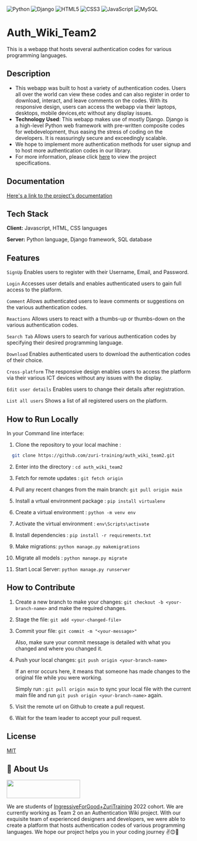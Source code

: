 ![Python](https://img.shields.io/badge/python-3670A0?style=for-the-badge&logo=python&logoColor=ffdd54)
![Django](https://img.shields.io/badge/django-%23092E20.svg?style=for-the-badge&logo=django&logoColor=white)
![HTML5](https://img.shields.io/badge/html5-%23E34F26.svg?style=for-the-badge&logo=html5&logoColor=white)
![CSS3](https://img.shields.io/badge/css3-%231572B6.svg?style=for-the-badge&logo=css3&logoColor=white)
![JavaScript](https://img.shields.io/badge/javascript-%23323330.svg?style=for-the-badge&logo=javascript&logoColor=%23F7DF1E)
![MySQL](https://img.shields.io/badge/mysql-%2300f.svg?style=for-the-badge&logo=mysql&logoColor=white)

# Auth_Wiki_Team2
This is a webapp that hosts several authentication codes for various programming languages. 

## Description
- This webapp was built to host a variety of authentication codes. Users all over the world can view these codes and can also register in order to download, interact,   and leave comments on the codes. With its responsive design, users can access the webapp via their laptops, desktops, mobile devices,etc without any display issues.
- **Technology Used**: This webapp makes use of mostly Django. Django is a high-level Python web framework with pre-written composite codes for webdevelopment, thus     easing the stress of coding on the developers. It is reassuringly secure and exceedingly scalable.
- We hope to implement more authentication methods for user signup and to host more authentication codes in our library.
- For more information, please click [here](https://docs.google.com/document/d/1yPG9bqNuddG00Du0-APeh92CwtxtiZn0-qrY121pl5o/view) to view the project specifications.

## Documentation
[Here's a link to the project's documentation](https://docs.google.com/document/d/1d7SEvISZjYUVefaguIHaotEQ63qpjr4bmvgePI8_xnk/edit?usp=sharing)

## Tech Stack

**Client:** Javascript, HTML, CSS languages

**Server:** Python language, Django framework, SQL database


## Features

`SignUp` Enables users to register with their Username, Email, and Password.

`Login` Accesses user details and enables authenticated users to gain full access to the platform.

`Comment` Allows authenticated users to leave comments or suggestions on the various authentication codes.

`Reactions` Allows users to react with a thumbs-up or thumbs-down on the various authentication codes.

`Search Tab` Allows users to search for various authentication codes by specifying their desired programming language.

`Download` Enables authenticated users to download the authentication codes of their choice.

`Cross-platform` The responsive design enables users to access the platform via their various ICT devices without any issues with the display.

`Edit user details` Enables users to change their details after registration.

`List all users` Shows a list of all registered users on the platform.



## How to Run Locally
  In your Command line interface:
  
  1. Clone the repository to your local machine :
  ```bash
    git clone https://github.com/zuri-training/auth_wiki_team2.git
  ```
  
  2. Enter into the directory :      `cd auth_wiki_team2`
  
  3. Fetch for remote updates :      `git fetch origin` 
  
  4. Pull any recent changes from the main branch:  `git pull origin main`
  
  5. Install a vrtual environment package :        `pip install virtualenv`
  
  6. Create a virtual environment : `python -m venv env`
  
  7. Activate the virtual environment :   `env\Scripts\activate`
  
  8. Install dependencies :  `pip install -r requirements.txt`

  9. Make migrations:       `python manage.py makemigrations`
 
  10. Migrate all models :     `python manage.py migrate`
  
  11. Start Local Server:     `python manage.py runserver`
  
## How to Contribute
  1. Create a new branch to make your changes: `git checkout -b <your-branch-name>`  and make the required changes.
  
  2. Stage the file:  `git add <your-changed-file>`
  
  3. Commit your file: `git commit -m "<your-message>"`
  
     Also, make sure your commit message is detailed with what you changed and where you changed it.
  
  4. Push your local changes:  `git push origin <your-branch-name>` 
  
     If an error occurs here, it means that someone has made changes to the original file while you were working.
    
     Simply run : `git pull origin main`  to sync your local file with the current main file and run `git push origin <your-branch-name>` again.
    
  5. Visit the remote url on Github to create a pull request.
  
  6. Wait for the team leader to accept your pull request.

## License

[MIT](https://choosealicense.com/licenses/mit/)

## 🚀 About Us

<img src="https://res.cloudinary.com/zuri-team/image/upload/zuriboard/tenant-logo/ms5faj5pae6nd03wazk1.png" width="200" height="50">

We are students of [IngressiveForGood+ZuriTraining](https://training.zuri.team) 2022 cohort. We are currently working as Team 2 on an Authentication Wiki project. With our exquisite team of experienced designers and developers, we were able to create a platform that hosts authentication codes of various programming languages. We hope our project helps you in your coding journey :v::blush::crossed_fingers:






